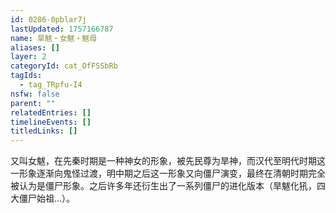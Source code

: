 ```yaml
---
id: 0286-0pblar7j
lastUpdated: 1757166787
name: 旱魃・女魃・魃母
aliases: []
layer: 2
categoryId: cat_OfFSSbRb
tagIds:
  - tag_TRpfu-I4
nsfw: false
parent: ""
relatedEntries: []
timelineEvents: []
titledLinks: []
---
```


又叫女魃，在先秦时期是一种神女的形象，被先民尊为旱神，而汉代至明代时期这一形象逐渐向鬼怪过渡，明中期之后这一形象又向僵尸演变，最终在清朝时期完全被认为是僵尸形象。之后许多年还衍生出了一系列僵尸的进化版本（旱魃化犼，四大僵尸始祖…）。